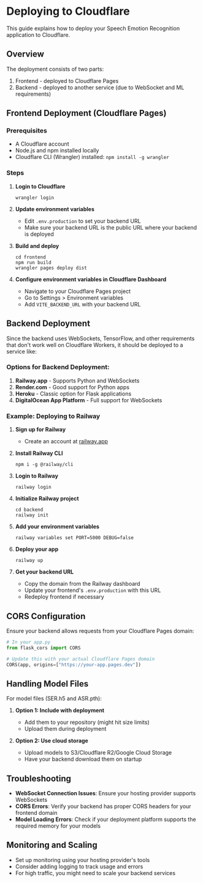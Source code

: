 # Deploying to Cloudflare

This guide explains how to deploy your Speech Emotion Recognition application to Cloudflare.

## Overview

The deployment consists of two parts:
1. Frontend - deployed to Cloudflare Pages
2. Backend - deployed to another service (due to WebSocket and ML requirements)

## Frontend Deployment (Cloudflare Pages)

### Prerequisites
- A Cloudflare account
- Node.js and npm installed locally
- Cloudflare CLI (Wrangler) installed: `npm install -g wrangler`

### Steps

1. **Login to Cloudflare**
   ```
   wrangler login
   ```

2. **Update environment variables**
   - Edit `.env.production` to set your backend URL
   - Make sure your backend URL is the public URL where your backend is deployed

3. **Build and deploy**
   ```
   cd frontend
   npm run build
   wrangler pages deploy dist
   ```

4. **Configure environment variables in Cloudflare Dashboard**
   - Navigate to your Cloudflare Pages project
   - Go to Settings > Environment variables
   - Add `VITE_BACKEND_URL` with your backend URL

## Backend Deployment

Since the backend uses WebSockets, TensorFlow, and other requirements that don't work well on Cloudflare Workers, it should be deployed to a service like:

### Options for Backend Deployment:
1. **Railway.app** - Supports Python and WebSockets
2. **Render.com** - Good support for Python apps
3. **Heroku** - Classic option for Flask applications
4. **DigitalOcean App Platform** - Full support for WebSockets

### Example: Deploying to Railway

1. **Sign up for Railway**
   - Create an account at [railway.app](https://railway.app)

2. **Install Railway CLI**
   ```
   npm i -g @railway/cli
   ```

3. **Login to Railway**
   ```
   railway login
   ```

4. **Initialize Railway project**
   ```
   cd backend
   railway init
   ```

5. **Add your environment variables**
   ```
   railway variables set PORT=5000 DEBUG=false
   ```

6. **Deploy your app**
   ```
   railway up
   ```

7. **Get your backend URL**
   - Copy the domain from the Railway dashboard
   - Update your frontend's `.env.production` with this URL
   - Redeploy frontend if necessary

## CORS Configuration

Ensure your backend allows requests from your Cloudflare Pages domain:

```python
# In your app.py
from flask_cors import CORS

# Update this with your actual Cloudflare Pages domain
CORS(app, origins=["https://your-app.pages.dev"])
```

## Handling Model Files

For model files (SER.h5 and ASR.pth):

1. **Option 1: Include with deployment**
   - Add them to your repository (might hit size limits)
   - Upload them during deployment

2. **Option 2: Use cloud storage**
   - Upload models to S3/Cloudflare R2/Google Cloud Storage
   - Have your backend download them on startup

## Troubleshooting

- **WebSocket Connection Issues**: Ensure your hosting provider supports WebSockets
- **CORS Errors**: Verify your backend has proper CORS headers for your frontend domain
- **Model Loading Errors**: Check if your deployment platform supports the required memory for your models

## Monitoring and Scaling

- Set up monitoring using your hosting provider's tools
- Consider adding logging to track usage and errors
- For high traffic, you might need to scale your backend services 